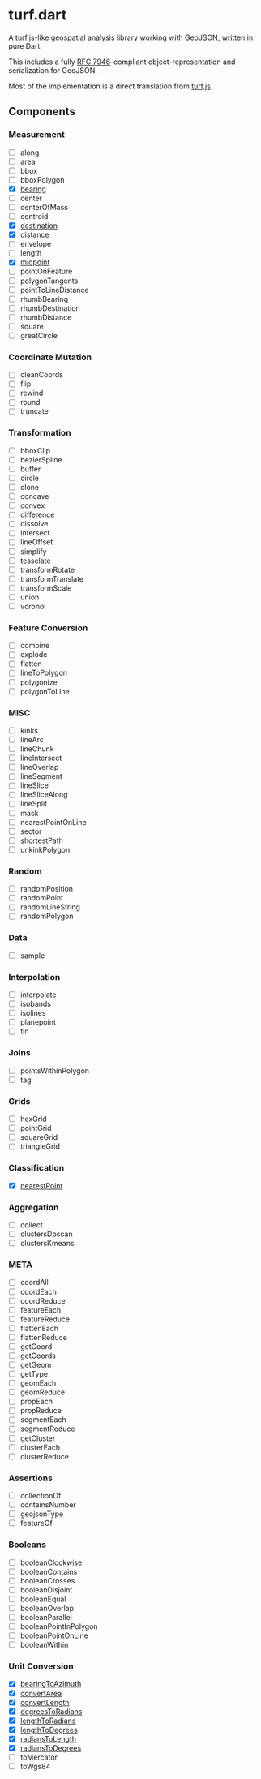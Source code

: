 # turf.dart

A [turf.js](https://github.com/Turfjs/turf)-like geospatial analysis library working with GeoJSON, written in pure Dart.

This includes a fully [RFC 7946](https://tools.ietf.org/html/rfc7946)-compliant object-representation and serialization for GeoJSON.

Most of the implementation is a direct translation from [turf.js](https://github.com/Turfjs/turf).

## Components

### Measurement
- [ ] along
- [ ] area
- [ ] bbox
- [ ] bboxPolygon
- [x] [bearing](https://github.com/dartclub/turf_dart/blob/master/lib/bearing.dart)
- [ ] center
- [ ] centerOfMass
- [ ] centroid
- [x] [destination](https://github.com/dartclub/turf_dart/blob/master/lib/destination.dart)
- [x] [distance](https://github.com/dartclub/turf_dart/blob/master/lib/distance.dart)
- [ ] envelope
- [ ] length
- [x] [midpoint](https://github.com/dartclub/turf_dart/blob/master/lib/midpoint.dart)
- [ ] pointOnFeature
- [ ] polygonTangents
- [ ] pointToLineDistance
- [ ] rhumbBearing
- [ ] rhumbDestination
- [ ] rhumbDistance
- [ ] square
- [ ] greatCircle

### Coordinate Mutation
- [ ] cleanCoords
- [ ] flip
- [ ] rewind
- [ ] round
- [ ] truncate

### Transformation
- [ ] bboxClip
- [ ] bezierSpline
- [ ] buffer
- [ ] circle
- [ ] clone
- [ ] concave
- [ ] convex
- [ ] difference
- [ ] dissolve
- [ ] intersect
- [ ] lineOffset
- [ ] simplify
- [ ] tesselate
- [ ] transformRotate
- [ ] transformTranslate
- [ ] transformScale
- [ ] union
- [ ] voronoi

### Feature Conversion
- [ ] combine
- [ ] explode
- [ ] flatten
- [ ] lineToPolygon
- [ ] polygonize
- [ ] polygonToLine

### MISC
- [ ] kinks
- [ ] lineArc
- [ ] lineChunk
- [ ] lineIntersect
- [ ] lineOverlap
- [ ] lineSegment
- [ ] lineSlice
- [ ] lineSliceAlong
- [ ] lineSplit
- [ ] mask
- [ ] nearestPointOnLine
- [ ] sector
- [ ] shortestPath
- [ ] unkinkPolygon

### Random
- [ ] randomPosition
- [ ] randomPoint
- [ ] randomLineString
- [ ] randomPolygon

### Data
- [ ] sample

### Interpolation
- [ ] interpolate
- [ ] isobands
- [ ] isolines
- [ ] planepoint
- [ ] tin

### Joins
- [ ] pointsWithinPolygon
- [ ] tag

### Grids
- [ ] hexGrid
- [ ] pointGrid
- [ ] squareGrid
- [ ] triangleGrid

### Classification
- [x] [nearestPoint](https://github.com/dartclub/turf_dart/blob/master/lib/nearest_point.dart)

### Aggregation
- [ ] collect
- [ ] clustersDbscan
- [ ] clustersKmeans

### META
- [ ] coordAll
- [ ] coordEach
- [ ] coordReduce
- [ ] featureEach
- [ ] featureReduce
- [ ] flattenEach
- [ ] flattenReduce
- [ ] getCoord
- [ ] getCoords
- [ ] getGeom
- [ ] getType
- [ ] geomEach
- [ ] geomReduce
- [ ] propEach
- [ ] propReduce
- [ ] segmentEach
- [ ] segmentReduce
- [ ] getCluster
- [ ] clusterEach
- [ ] clusterReduce

### Assertions
- [ ] collectionOf
- [ ] containsNumber
- [ ] geojsonType
- [ ] featureOf

### Booleans
- [ ] booleanClockwise
- [ ] booleanContains
- [ ] booleanCrosses
- [ ] booleanDisjoint
- [ ] booleanEqual
- [ ] booleanOverlap
- [ ] booleanParallel
- [ ] booleanPointInPolygon
- [ ] booleanPointOnLine
- [ ] booleanWithin

### Unit Conversion
- [x] [bearingToAzimuth](https://github.com/dartclub/turf_dart/blob/master/lib/src/helpers.dart#L103)
- [x] [convertArea](https://github.com/dartclub/turf_dart/blob/master/lib/src/helpers.dart#L132)
- [x] [convertLength](https://github.com/dartclub/turf_dart/blob/master/lib/src/helpers.dart#L121)
- [x] [degreesToRadians](https://github.com/dartclub/turf_dart/blob/master/lib/src/helpers.dart#L116)
- [x] [lengthToRadians](https://github.com/dartclub/turf_dart/blob/master/lib/src/helpers.dart#L91)
- [x] [lengthToDegrees](https://github.com/dartclub/turf_dart/blob/master/lib/src/helpers.dart#L99)
- [x] [radiansToLength](https://github.com/dartclub/turf_dart/blob/master/lib/src/helpers.dart#L83)
- [x] [radiansToDegrees](https://github.com/dartclub/turf_dart/blob/master/lib/src/helpers.dart#L111)
- [ ] toMercator
- [ ] toWgs84
